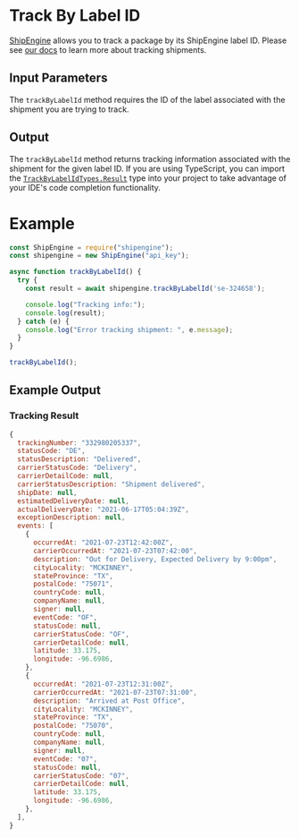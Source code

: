 Track By Label ID
======================================
[ShipEngine](www.shipengine.com) allows you to track a package by its ShipEngine label ID. Please see [our docs](https://www.shipengine.com/docs/tracking/track-by-label-id/) to learn more about tracking shipments.

Input Parameters
-------------------------------------

The `trackByLabelId` method requires the ID of the label associated with the shipment you are trying to track.

Output
--------------------------------
The `trackByLabelId` method returns tracking information associated with the shipment for the given label ID.
If you are using TypeScript, you can import the [`TrackByLabelIdTypes.Result`](https://github.com/ShipEngine/shipengine-js/blob/main/src/validate-addresses/types/public-result.ts)
type into your project to take advantage of your IDE's code completion functionality.

Example
==============================
```javascript
const ShipEngine = require("shipengine");
const shipengine = new ShipEngine("api_key");

async function trackByLabelId() {
  try {
    const result = await shipengine.trackByLabelId('se-324658');

    console.log("Tracking info:");
    console.log(result);
  } catch (e) {
    console.log("Error tracking shipment: ", e.message);
  }
}

trackByLabelId();
```

Example Output
-----------------------------------------------------

### Tracking Result
```javascript
{
  trackingNumber: "332980205337",
  statusCode: "DE",
  statusDescription: "Delivered",
  carrierStatusCode: "Delivery",
  carrierDetailCode: null,
  carrierStatusDescription: "Shipment delivered",
  shipDate: null,
  estimatedDeliveryDate: null,
  actualDeliveryDate: "2021-06-17T05:04:39Z",
  exceptionDescription: null,
  events: [
    {
      occurredAt: "2021-07-23T12:42:00Z",
      carrierOccurredAt: "2021-07-23T07:42:00",
      description: "Out for Delivery, Expected Delivery by 9:00pm",
      cityLocality: "MCKINNEY",
      stateProvince: "TX",
      postalCode: "75071",
      countryCode: null,
      companyName: null,
      signer: null,
      eventCode: "OF",
      statusCode: null,
      carrierStatusCode: "OF",
      carrierDetailCode: null,
      latitude: 33.175,
      longitude: -96.6986,
    },
    {
      occurredAt: "2021-07-23T12:31:00Z",
      carrierOccurredAt: "2021-07-23T07:31:00",
      description: "Arrived at Post Office",
      cityLocality: "MCKINNEY",
      stateProvince: "TX",
      postalCode: "75070",
      countryCode: null,
      companyName: null,
      signer: null,
      eventCode: "07",
      statusCode: null,
      carrierStatusCode: "07",
      carrierDetailCode: null,
      latitude: 33.175,
      longitude: -96.6986,
    },
  ],
}
```

